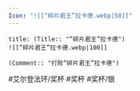 ```yaml
---
Icon: "![[“碎片君王”拉卡德.webp|50]]"
---
```

```ad-common-silver-trophy
title: (Title:: "“碎片君王”拉卡德")
![[“碎片君王”拉卡德.webp|100]]

(Comment:: "打败“碎片君王”拉卡德")
```

#艾尔登法环/奖杯 #奖杯 #奖杯/银
